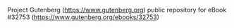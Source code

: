 Project Gutenberg (https://www.gutenberg.org) public repository for eBook #32753 (https://www.gutenberg.org/ebooks/32753)
